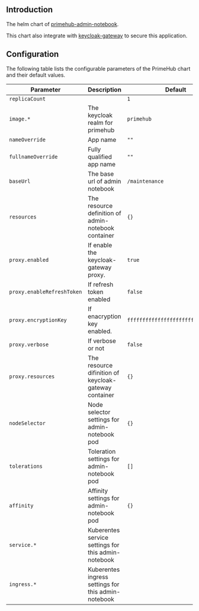 
## Introduction

The helm chart of [primehub-admin-notebook](https://github.com/InfuseAI/primehub-admin-notebook). 

This chart also integrate with [keycloak-gateway](https://www.keycloak.org/docs/4.8/securing_apps/index.html#_keycloak_generic_adapter) to secure this application.

## Configuration
The following table lists the configurable parameters of the PrimeHub chart and their default values.

Parameter | Description | Default
--- | --- | ---
`replicaCount` |  | `1`
`image.*` | The keycloak realm for primehub |  `primehub`
`nameOverride` | App name | `""`
`fullnameOverride`|Fully qualified app name  | `""`
`baseUrl`| The base url of admin notebook | `/maintenance`  
`resources`| The resource definition of admin-notebook container | `{}`
`proxy.enabled`| If enable the keycloak-gateway proxy. | `true`
`proxy.enableRefreshToken`| If refresh token enabled | `false`
`proxy.encryptionKey`| If enacryption key enabled. | `ffffffffffffffffffffffffffffffff`
`proxy.verbose`| If verbose or not | `false`
`proxy.resources`| The resource difinition of keycloak-gateway container | `{}`
`nodeSelector`| Node selector settings for admin-notebook pod | `{}`
`tolerations`| Toleration settings for admin-notebook pod  |`[]`
`affinity`| Affinity settings for admin-notebook pod  | `{}`
`service.*`| Kuberentes service settings for this admin-notebook  |
`ingress.*`| Kuberentes ingress settings for this admin-notebook  |
